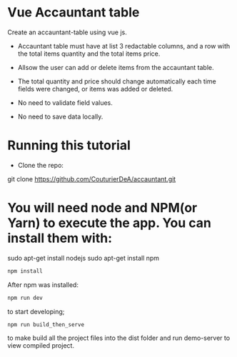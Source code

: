 # Vue Accauntant table

Create an accauntant-table using vue js.

- Accauntant table must have at list 3 redactable columns, 
and a row with the total items quantity and the total items price.

- Allsow the user can add or delete items from the accauntant table.

- The total quantity and price should change automatically each time fields were changed,
or items was added or deleted.

- No need to validate field values.

- No need to save data locally.

# Running this tutorial
-  Clone the repo:

git clone https://github.com/CouturierDeA/accauntant.git

# You will need node and NPM(or Yarn) to execute the app. You can install them with:

sudo apt-get install nodejs
sudo apt-get install npm

``` bash
npm install
```

After npm was installed:

``` bash
npm run dev

```

to start developing;

``` bash
npm run build_then_serve
```

to make build all the project files into the dist folder and run demo-server to view compiled project.
